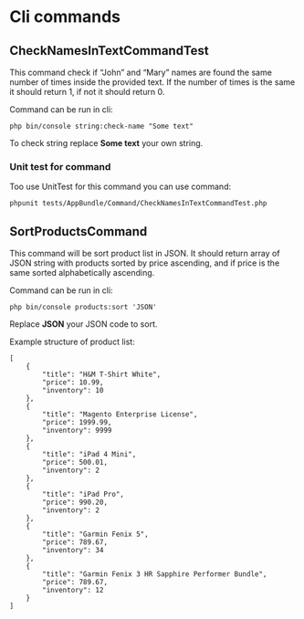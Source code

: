 # Cli commands

## CheckNamesInTextCommandTest
This command check if “John” and “Mary” names are found the same number of times inside the provided text. If the number of times is the same it should return 1, if not it should return 0.

Command can be run in cli:
```
php bin/console string:check-name "Some text"
```
To check string replace **Some text** your own string.

### Unit test for command
Too use UnitTest for this command you can use command:
```
phpunit tests/AppBundle/Command/CheckNamesInTextCommandTest.php
```

## SortProductsCommand
This command will be sort product list in JSON. It should return array of JSON string with products sorted by price ascending, and if price is the same sorted alphabetically ascending.

Command can be run in cli:
``` 
php bin/console products:sort 'JSON'
```
Replace **JSON** your JSON code to sort.

Example structure of product list:
```
[	
	{
		"title": "H&M T-Shirt White",
		"price": 10.99,
		"inventory": 10
	},
	{
		"title": "Magento Enterprise License",
		"price": 1999.99,
		"inventory": 9999
	},
	{
		"title": "iPad 4 Mini",
		"price": 500.01,
		"inventory": 2
	},
	{
		"title": "iPad Pro",
		"price": 990.20,
		"inventory": 2
	},
	{
		"title": "Garmin Fenix 5",
		"price": 789.67,
		"inventory": 34
	},
	{
		"title": "Garmin Fenix 3 HR Sapphire Performer Bundle",
		"price": 789.67,
		"inventory": 12
	}
] 
```